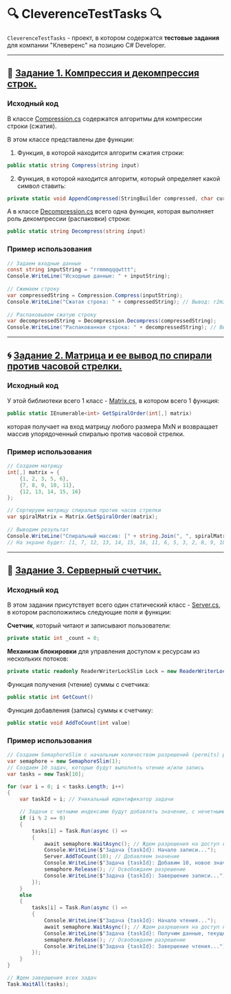 # 🔍 CleverenceTestTasks 🔍

`CleverenceTestTasks` - проект, в котором содержатся **тестовые задания** для компании "Клеверенс" на позицию C#
Developer.
___

## 💾 [Задание 1. Компрессия и декомпрессия строк.](https://github.com/mambastick/CleverenceTestTasks/tree/master/CompressionDecompressionTask)

### Исходный код

В
классе [Compression.cs](https://github.com/mambastick/CleverenceTestTasks/blob/master/CompressionDecompressionTask/Compression.cs)
содержатся алгоритмы для компрессии строки (сжатия).

В этом классе представлены две функции:

1. Функция, в которой находится алгоритм сжатия строки:

```csharp
public static string Compress(string input)
```

2. Функция, в которой находится алгоритм, который определяет какой символ ставить:

```csharp
private static void AppendCompressed(StringBuilder compressed, char currentChar, int count)
```

А в
классе [Decompression.cs](https://github.com/mambastick/CleverenceTestTasks/blob/master/CompressionDecompressionTask/Decompression.cs)
всего одна функция, которая выполняет роль декомпрессии (распаковки) строки:

```csharp
public static string Decompress(string input)
```

### Пример использования

```csharp
// Задаем входные данные
const string inputString = "rrmmmqqqwttt";
Console.WriteLine("Исходные данные: " + inputString);
        
// Сжимаем строку
var compressedString = Compression.Compress(inputString);
Console.WriteLine("Сжатая строка: " + compressedString); // Вывод: r2m3q3wt3
        
// Распаковывем сжатую строку
var decompressedString = Decompression.Decompress(compressedString);
Console.WriteLine("Распакованная строка: " + decompressedString); // Вывод: rrmmmqqqwttt
```

---

## 🌀 [Задание 2. Матрица и ее вывод по спирали против часовой стрелки.](https://github.com/mambastick/CleverenceTestTasks/tree/master/SpiralMatrixTask)

### Исходный код

У этой библиотеки всего 1
класс - [Matrix.cs](https://github.com/mambastick/CleverenceTestTasks/blob/master/SpiralMatrixTask/Matrix.cs), в котором
всего 1 функция:

```csharp
public static IEnumerable<int> GetSpiralOrder(int[,] matrix)
```

которая получает на вход матрицу любого размера MxN и возвращает
массив упорядоченный спиралью против часовой стрелки.

### Пример использования

```csharp
// Создаем матрицу
int[,] matrix = {
    {1, 2, 3, 5, 6},
    {7, 8, 9, 10, 11},
    {12, 13, 14, 15, 16}
};

// Сортируем матрицу спиралью против часов стрелки
var spiralMatrix = Matrix.GetSpiralOrder(matrix);
        
// Выводим результат
Console.WriteLine("Спиральный массив: [" + string.Join(", ", spiralMatrix) + "]");
// На экране будет: [1, 7, 12, 13, 14, 15, 16, 11, 6, 5, 3, 2, 8, 9, 10]
```

---

## 📡 [Задание 3. Серверный счетчик.](https://github.com/mambastick/CleverenceTestTasks/tree/master/ServerCountTask)

### Исходный код

В этом задании присутствует всего один статический
класс - [Server.cs](https://github.com/mambastick/CleverenceTestTasks/blob/master/ServerCountTask/Server.cs),
в котором расположились следующие поля и функции:

**Счетчик**, который читают и записывают пользователи:

```csharp
private static int _count = 0;
```

**Механизм блокировки** для управления доступом к ресурсам из нескольких потоков:

```csharp
private static readonly ReaderWriterLockSlim Lock = new ReaderWriterLockSlim();
```

Функция получения (чтение) суммы с счетчика:

```csharp
public static int GetCount()
```

Функция добавления (запись) суммы к счетчику:

```csharp
public static void AddToCount(int value)
```

### Пример использования

```csharp
// Создаем SemaphoreSlim с начальным количеством разрешений (permits) равным 1
var semaphore = new SemaphoreSlim(1);
// Создаем 10 задач, которые будут выполнять чтение и/или запись
var tasks = new Task[10];

for (var i = 0; i < tasks.Length; i++)
{
    var taskId = i; // Уникальный идентификатор задачи

    // Задачи с четными индексами будут добавлять значение, с нечетными - только читать
    if (i % 2 == 0)
    {
        tasks[i] = Task.Run(async () =>
        {
            await semaphore.WaitAsync(); // Ждем разрешения на доступ к ресурсу
            Console.WriteLine($"Задача {taskId}: Начало записи...");
            Server.AddToCount(10); // Добавляем значение
            Console.WriteLine($"Задача {taskId}: Добавим 10, новое значение: {Server.GetCount()}");
            semaphore.Release(); // Освобождаем разрешение
            Console.WriteLine($"Задача {taskId}: Завершение записи...");
        });
    }
    else
    {
        tasks[i] = Task.Run(async () =>
        {
            Console.WriteLine($"Задача {taskId}: Начало чтения...");
            await semaphore.WaitAsync(); // Ждем разрешения на доступ к ресурсу
            Console.WriteLine($"Задача {taskId}: Получим данные, текущее значение: {Server.GetCount()}");
            semaphore.Release(); // Освобождаем разрешение
            Console.WriteLine($"Задача {taskId}: Завершение чтения...");
        });
    }
}

// Ждем завершения всех задач
Task.WaitAll(tasks);
```
